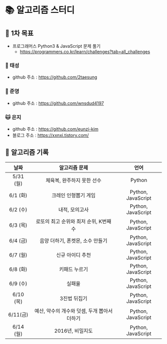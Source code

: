 # 📚 알고리즘 스터디

## 📌 1차 목표

- 프로그래머스 Python3 & JavaScript 문제 풀기
  - https://programmers.co.kr/learn/challenges?tab=all_challenges





### 🐸 태성

- github 주소 : https://github.com/2taesung



### 🐰 준영

- github 주소 : https://github.com/wnsdud4197



### 🐱 은지

- github 주소 : https://github.com/eunzi-kim
- 블로그 주소 : https://xxnxi.tistory.com/





## 📅 알고리즘 기록

|   날짜    |                알고리즘 문제                 |        언어        |
| :-------: | :------------------------------------------: | :----------------: |
| 5/31 (월) |          체육복, 완주하지 못한 선수          |       Python       |
| 6/1 (화)  |             크레인 인형뽑기 게임             | Python, JavaScript |
| 6/2 (수)  |                내적, 모의고사                | Python, JavaScript |
| 6/3 (목)  |    로또의 최고 순위와 최저 순위, K번째수     | Python, JavaScript |
| 6/4 (금)  |       음양 더하기, 폰켓몬, 소수 만들기       | Python, JavaScript |
| 6/7 (월)  |               신규 아이디 추천               | Python, JavaScript |
| 6/8 (화)  |                키패드 누르기                 | Python, JavaScript |
| 6/9 (수)  |                    실패율                    | Python, JavaScript |
| 6/10 (목) |                 3진법 뒤집기                 | Python, JavaScript |
| 6/11(금)  | 예산, 약수의 개수와 덧셈, 두개 뽑아서 더하기 | Python, JavaScript |
| 6/14 (월) |               2016년, 비밀지도               | Python, JavaScript |
